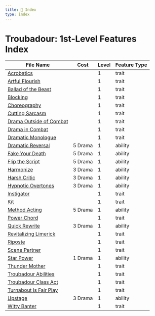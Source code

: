 ```yaml
---
title: 📑 Index
type: index
---
```


# Troubadour: 1st-Level Features Index

| File Name                                                   | Cost    | Level | Feature Type |
| ----------------------------------------------------------- | ------- | ----- | ------------ |
| [Acrobatics](../Acrobatics)                                 |         | 1     | trait        |
| [Artful Flourish](../Artful%20Flourish)                     |         | 1     | trait        |
| [Ballad of the Beast](../Ballad%20of%20the%20Beast)         |         | 1     | trait        |
| [Blocking](../Blocking)                                     |         | 1     | trait        |
| [Choreography](../Choreography)                             |         | 1     | trait        |
| [Cutting Sarcasm](../Cutting%20Sarcasm)                     |         | 1     | trait        |
| [Drama Outside of Combat](../Drama%20Outside%20of%20Combat) |         | 1     | trait        |
| [Drama in Combat](../Drama%20in%20Combat)                   |         | 1     | trait        |
| [Dramatic Monologue](../Dramatic%20Monologue)               |         | 1     | trait        |
| [Dramatic Reversal](../Dramatic%20Reversal)                 | 5 Drama | 1     | ability      |
| [Fake Your Death](../Fake%20Your%20Death)                   | 5 Drama | 1     | ability      |
| [Flip the Script](../Flip%20the%20Script)                   | 5 Drama | 1     | ability      |
| [Harmonize](../Harmonize)                                   | 3 Drama | 1     | ability      |
| [Harsh Critic](../Harsh%20Critic)                           | 3 Drama | 1     | ability      |
| [Hypnotic Overtones](../Hypnotic%20Overtones)               | 3 Drama | 1     | ability      |
| [Instigator](../Instigator)                                 |         | 1     | trait        |
| [Kit](../Kit)                                               |         | 1     | trait        |
| [Method Acting](../Method%20Acting)                         | 5 Drama | 1     | ability      |
| [Power Chord](../Power%20Chord)                             |         | 1     | trait        |
| [Quick Rewrite](../Quick%20Rewrite)                         | 3 Drama | 1     | ability      |
| [Revitalizing Limerick](../Revitalizing%20Limerick)         |         | 1     | trait        |
| [Riposte](../Riposte)                                       |         | 1     | trait        |
| [Scene Partner](../Scene%20Partner)                         |         | 1     | trait        |
| [Star Power](../Star%20Power)                               | 1 Drama | 1     | ability      |
| [Thunder Mother](../Thunder%20Mother)                       |         | 1     | trait        |
| [Troubadour Abilities](../Troubadour%20Abilities)           |         | 1     | trait        |
| [Troubadour Class Act](../Troubadour%20Class%20Act)         |         | 1     | trait        |
| [Turnabout Is Fair Play](../Turnabout%20Is%20Fair%20Play)   |         | 1     | trait        |
| [Upstage](../Upstage)                                       | 3 Drama | 1     | ability      |
| [Witty Banter](../Witty%20Banter)                           |         | 1     | trait        |
